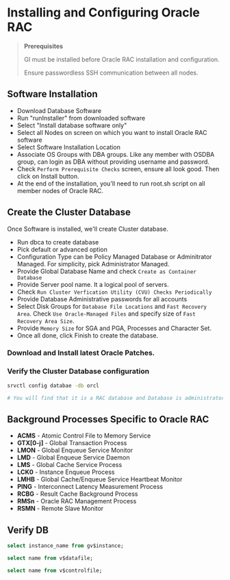 # Installing and Configuring Oracle RAC

> **Prerequisites**
>
> GI must be installed before Oracle RAC installation and configuration.
>
> Ensure passwordless SSH communication between all nodes.

## Software Installation

* Download Database Software
* Run "runInstaller" from downloaded software
* Select "Install database software only"
* Select all Nodes on screen on which you want to install Oracle RAC software
* Select Software Installation Location
* Associate OS Groups with DBA groups. Like any member with OSDBA group, can login as DBA without providing username and password.
* Check `Perform Prerequisite Checks` screen, ensure all look good. Then click on Install button.
* At the end of the installation, you'll need to run root.sh script on all member nodes of Oracle RAC.

## Create the Cluster Database

Once Software is installed, we'll create Cluster database.

* Run dbca to create database
* Pick default or advanced option
* Configuration Type can be Policy Managed Database or Adminitrator Managed. For simplicity, pick Administrator Managed.
* Provide Global Database Name and check `Create as Container Database`
* Provide Server pool name. It a logical pool of servers.
* Check `Run Cluster Verfication Utility (CVU) Checks Periodically`
* Provide Database Administrative passwords for all accounts
* Select Disk Groups for `Database File Locations` and `Fast Recovery Area`. Check `Use Oracle-Managed Files` and specify size of `Fast Recovery Area Size`.
* Provide `Memory Size` for SGA and PGA, Processes and Character Set.
* Once all done, click Finish to create the database.

### Download and Install latest Oracle Patches.

### Verify the Cluster Database configuration

```sh
srvctl config databae -db orcl

# You will find that it is a RAC database and Database is administrator managed.
```

## Background Processes Specific to Oracle RAC

* **ACMS** - Atomic Control File to Memory Service
* **GTX[0-j]** - Global Transaction Process
* **LMON** - Global Enqueue Service Monitor
* **LMD** - Global Enqueue Service Daemon
* **LMS** - Global Cache Service Process
* **LCK0** - Instance Enqueue Process
* **LMHB** - Global Cache/Enqueue Service Heartbeat Monitor
* **PING** - Interconnect Latency Measurement Process
* **RCBG** - Result Cache Background Process
* **RMSn** - Oracle RAC Management  Process
* **RSMN** - Remote Slave Monitor

## Verify DB

```sql
select instance_name from gv$instance;

select name from v$datafile;

select name from v$controlfile;

```
